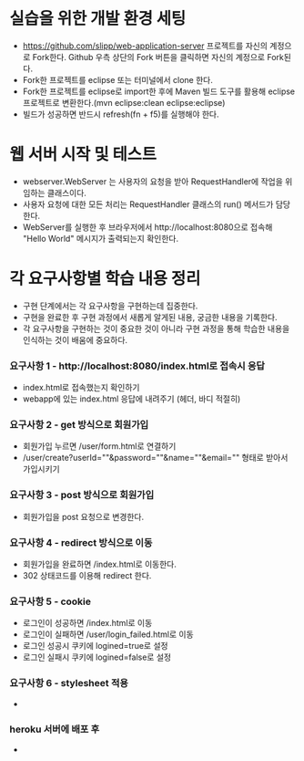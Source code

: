 # 실습을 위한 개발 환경 세팅
* https://github.com/slipp/web-application-server 프로젝트를 자신의 계정으로 Fork한다. Github 우측 상단의 Fork 버튼을 클릭하면 자신의 계정으로 Fork된다.
* Fork한 프로젝트를 eclipse 또는 터미널에서 clone 한다.
* Fork한 프로젝트를 eclipse로 import한 후에 Maven 빌드 도구를 활용해 eclipse 프로젝트로 변환한다.(mvn eclipse:clean eclipse:eclipse)
* 빌드가 성공하면 반드시 refresh(fn + f5)를 실행해야 한다.

# 웹 서버 시작 및 테스트
* webserver.WebServer 는 사용자의 요청을 받아 RequestHandler에 작업을 위임하는 클래스이다.
* 사용자 요청에 대한 모든 처리는 RequestHandler 클래스의 run() 메서드가 담당한다.
* WebServer를 실행한 후 브라우저에서 http://localhost:8080으로 접속해 "Hello World" 메시지가 출력되는지 확인한다.

# 각 요구사항별 학습 내용 정리
* 구현 단계에서는 각 요구사항을 구현하는데 집중한다. 
* 구현을 완료한 후 구현 과정에서 새롭게 알게된 내용, 궁금한 내용을 기록한다.
* 각 요구사항을 구현하는 것이 중요한 것이 아니라 구현 과정을 통해 학습한 내용을 인식하는 것이 배움에 중요하다. 

### 요구사항 1 - http://localhost:8080/index.html로 접속시 응답
* index.html로 접속했는지 확인하기
* webapp에 있는 index.html 응답에 내려주기 (헤더, 바디 적절히)

### 요구사항 2 - get 방식으로 회원가입
* 회원가입 누르면 /user/form.html로 연결하기
* /user/create?userId=""&password=""&name=""&email="" 형태로 받아서 가입시키기

### 요구사항 3 - post 방식으로 회원가입
* 회원가입을 post 요청으로 변경한다.

### 요구사항 4 - redirect 방식으로 이동
* 회원가입을 완료하면 /index.html로 이동한다.
* 302 상태코드를 이용해 redirect 한다.

### 요구사항 5 - cookie
* 로그인이 성공하면 /index.html로 이동
* 로그인이 실패하면 /user/login_failed.html로 이동
* 로그인 성공시 쿠키에 logined=true로 설정
* 로그인 실패시 쿠키에 logined=false로 설정

### 요구사항 6 - stylesheet 적용
* 

### heroku 서버에 배포 후
* 